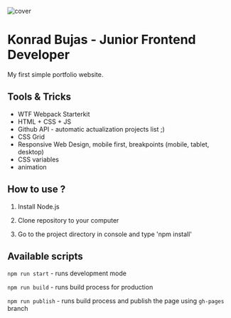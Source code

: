 ![cover](https://konradbujas.github.io/og.png)

# Konrad Bujas - Junior Frontend Developer 

My first simple portfolio website.

## Tools & Tricks

- WTF Webpack Starterkit
- HTML + CSS + JS
- Github API - automatic actualization projects list ;)
- CSS Grid
- Responsive Web Design, mobile first, breakpoints (mobile, tablet, desktop)
- CSS variables
- animation

## How to use ?

1. Install Node.js
 
2. Clone repository to your computer
 
3. Go to the project directory in console and type 'npm install'


## Available scripts

`npm run start` - runs development mode

`npm run build` - runs build process for production

`npm run publish` - runs build process and publish the page using `gh-pages` branch

